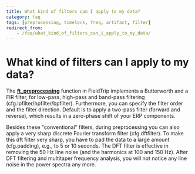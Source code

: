 ```yaml
---
title: What kind of filters can I apply to my data?
category: faq
tags: [preprocessing, timelock, freq, artifact, filter]
redirect_from:
    - /faq/what_kind_of_filters_can_i_apply_to_my_data/
---
```


# What kind of filters can I apply to my data?

The **[ft_preprocessing](/reference/ft_preprocessing)** function in FieldTrip implements a Butterworth and a FIR filter, for low-pass, high-pass and band-pass filtering (cfg.lpfilter/hpfilter/bpfilter). Furthermore, you can specify the filter order and the filter direction. Default is to apply a two-pass filter (forward and reverse), which results in a zero-phase shift of your ERP components.

Besides these "conventional" filters, during preprocessing you can also apply a very sharp discrete Fourier transform filter (cfg.dftfilter). To make this dft filter very sharp, you have to pad the data to a large amount (cfg.padding), e.g., to 5 or 10 seconds. The DFT filter is effective in removing the 50 Hz line noise (and the harmonics at 100 and 150 Hz). After DFT filtering and multitaper frequency analysis, you will not notice any line noise in the power spectra any more.
